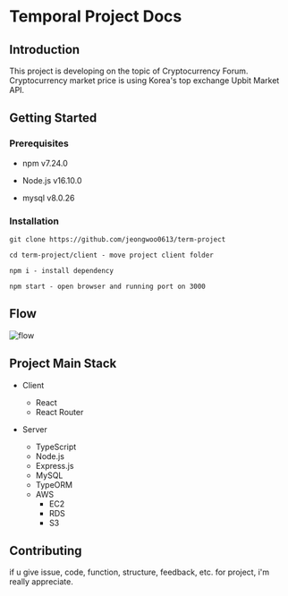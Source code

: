 # Temporal Project Docs

## Introduction

This project is developing on the topic of Cryptocurrency Forum. Cryptocurrency market price is using Korea's top exchange Upbit Market API.

## Getting Started

### Prerequisites

- npm v7.24.0

- Node.js v16.10.0

- mysql v8.0.26

### Installation

```
git clone https://github.com/jeongwoo0613/term-project

cd term-project/client - move project client folder

npm i - install dependency

npm start - open browser and running port on 3000
```

## Flow

![flow](https://user-images.githubusercontent.com/46841257/132828091-4e2531d5-d733-4f1b-b386-c7eda964a785.png)

## Project Main Stack

- Client

  - React
  - React Router

- Server
  - TypeScript
  - Node.js
  - Express.js
  - MySQL
  - TypeORM
  - AWS
    - EC2
    - RDS
    - S3

## Contributing

if u give issue, code, function, structure, feedback, etc. for project, i'm really appreciate.
